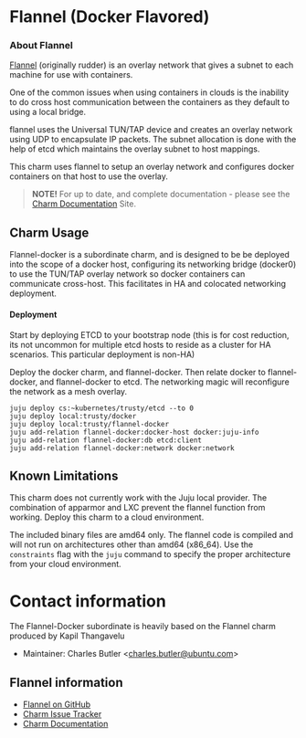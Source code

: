 # Flannel (Docker Flavored)

### About Flannel
[Flannel](https://github.com/coreos/flannel) (originally rudder) is an overlay
network that gives a subnet to each machine for use with containers.

One of the common issues when using containers in clouds is the inability to do cross
host communication between the containers as they default to using a local bridge.

flannel uses the Universal TUN/TAP device and creates an overlay network using UDP to
encapsulate IP packets. The subnet allocation is done with the help of etcd which maintains
the overlay subnet to host mappings.

This charm uses flannel to setup an overlay network and configures docker containers
on that host to use the overlay.

> **NOTE!** For up to date, and complete documentation - please see the [Charm Documentation](http://chuckbutler.github.io/flannel-docker-charm/) Site.

## Charm Usage

Flannel-docker is a subordinate charm, and is designed to be be deployed into the scope of
a docker host, configuring its networking bridge (docker0) to use the TUN/TAP overlay
network so docker containers can communicate cross-host. This facilitates in HA and colocated
networking deployment.

#### Deployment

Start by deploying ETCD to your bootstrap node (this is for cost reduction, its not uncommon for multiple etcd hosts to reside as a cluster for HA scenarios. This particular deployment is non-HA)

Deploy the docker charm, and flannel-docker. Then relate docker to flannel-docker, and flannel-docker to etcd. The networking magic will reconfigure the network as a mesh overlay.

    juju deploy cs:~kubernetes/trusty/etcd --to 0
    juju deploy local:trusty/docker
    juju deploy local:trusty/flannel-docker
    juju add-relation flannel-docker:docker-host docker:juju-info
    juju add-relation flannel-docker:db etcd:client
    juju add-relation flannel-docker:network docker:network

## Known Limitations

This charm does not currently work with the Juju local provider. The combination
of apparmor and LXC prevent the flannel function from working.  Deploy this
charm to a cloud environment.

The included binary files are amd64 only. The flannel code is compiled and will
not run on architectures other than amd64 (x86_64).  Use the `constraints` flag
with the `juju` command to specify the proper architecture from your cloud environment.

# Contact information

The Flannel-Docker subordinate is heavily based on the Flannel charm produced by Kapil Thangavelu

- Maintainer: Charles Butler &lt;charles.butler@ubuntu.com&gt;

## Flannel information

- [Flannel on GitHub](https://github.com/coreos/flannel)
- [Charm Issue Tracker](https://github.com/chuckbutler/flannel-docker-charm/issues)
- [Charm Documentation](http://chuckbutler.github.io/flannel-docker-charm/)
